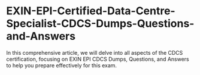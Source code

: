 # EXIN-EPI-Certified-Data-Centre-Specialist-CDCS-Dumps-Questions-and-Answers
In this comprehensive article, we will delve into all aspects of the CDCS certification, focusing on EXIN EPI CDCS Dumps, Questions, and Answers to help you prepare effectively for this exam.
